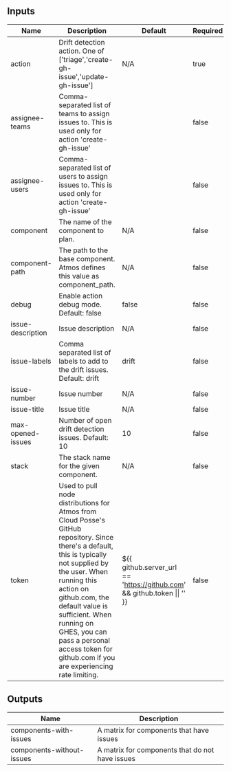 <!-- markdownlint-disable -->

## Inputs

| Name | Description | Default | Required |
|------|-------------|---------|----------|
| action | Drift detection action. One of ['triage','create-gh-issue','update-gh-issue'] | N/A | true |
| assignee-teams | Comma-separated list of teams to assign issues to. This is used only for action 'create-gh-issue' |  | false |
| assignee-users | Comma-separated list of users to assign issues to. This is used only for action 'create-gh-issue' |  | false |
| component | The name of the component to plan. | N/A | false |
| component-path | The path to the base component. Atmos defines this value as component\_path. | N/A | false |
| debug | Enable action debug mode. Default: false | false | false |
| issue-description | Issue description | N/A | false |
| issue-labels | Comma separated list of labels to add to the drift issues. Default: drift | drift | false |
| issue-number | Issue number | N/A | false |
| issue-title | Issue title | N/A | false |
| max-opened-issues | Number of open drift detection issues. Default: 10 | 10 | false |
| stack | The stack name for the given component. | N/A | false |
| token | Used to pull node distributions for Atmos from Cloud Posse's GitHub repository. Since there's a default, this is typically not supplied by the user. When running this action on github.com, the default value is sufficient. When running on GHES, you can pass a personal access token for github.com if you are experiencing rate limiting. | ${{ github.server\_url == 'https://github.com' && github.token \|\| '' }} | false |


## Outputs

| Name | Description |
|------|-------------|
| components-with-issues | A matrix for components that have issues |
| components-without-issues | A matrix for components that do not have issues |
<!-- markdownlint-restore -->
